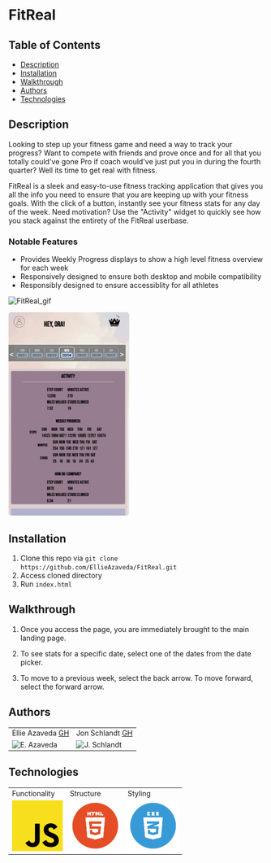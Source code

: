 # FitReal

## Table of Contents
* [Description](#description)
* [Installation](#installation)
* [Walkthrough](#walkthrough)
* [Authors](#authors)
* [Technologies](#technologies)

## Description

Looking to step up your fitness game and need a way to track your progress? Want to compete with friends and prove once and for all that you totally could've gone Pro if coach would've just put you in during the fourth quarter? Well its time to get real with fitness.

FitReal is a sleek and easy-to-use fitness tracking application that gives you all the info you need to ensure that you are keeping up with your fitness goals. With the click of a button, instantly see your fitness stats for any day of the week. Need motivation? Use the "Activity" widget to quickly see how you stack against the entirety of the FitReal userbase. 

### Notable Features
* Provides Weekly Progress displays to show a high level fitness overview for each week
* Responsively designed to ensure both desktop and mobile compatibility
* Responsibly designed to ensure accessiblity for all athletes

![FitReal_gif](https://user-images.githubusercontent.com/76409536/113961768-cac1c900-97e3-11eb-9f19-16e1f49d0e50.gif)<p><img src="./assets/mobile.png" alt="Win condition met" height="400px" height="auto" style="border-radius:5px"/><br></p>

## Installation
1. Clone this repo via `git clone https://github.com/EllieAzaveda/FitReal.git`
2. Access cloned directory
3. Run `index.html`

## Walkthrough

1. Once you access the page, you are immediately brought to the main landing page.

2. To see stats for a specific date, select one of the dates from the date picker.

3. To move to a previous week, select the back arrow. To move forward, select the forward arrow.

## Authors
<table>
    <tr>
        <td> Ellie Azaveda <a href="https://github.com/EllieAzaveda">GH</td>
        <td> Jon Schlandt <a href="https://github.com/jon-schlandt">GH</td>
    </tr>
    </tr>
        <td><img src="https://avatars.githubusercontent.com/u/76409536?v=4" alt="E. Azaveda" width="125" height="auto" /></td>
        <td><img src="https://avatars.githubusercontent.com/u/75702270?s=460&u=421bb225c458388a212f290378351ab7e30e5e10&v=4" alt="J. Schlandt" width="125" height="auto" /></td>
    </tr>
</table>

## Technologies
<table>
    <tr>
        <td>Functionality</td>
        <td>Structure</td>
        <td>Styling</td>
    </tr>
    </tr>
        <td><img src="./assets/readme/js-icon.png" alt="javascript" width="100" height="auto" /></td>
        <td><img src="./assets/readme/html-logo.png" alt="html" width="100" height="auto" /></td>
        <td><img src="./assets/readme/css-logo.png" alt="css" width="100" height="auto" /></td>
    </tr>
</table>

